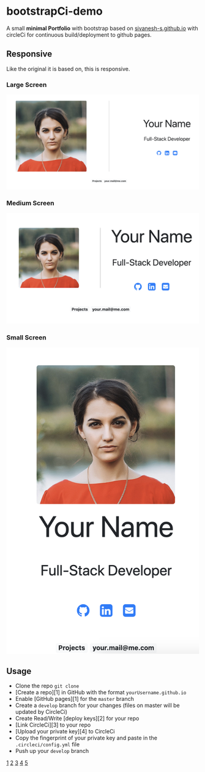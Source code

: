 # bootstrapCi-demo

A small **minimal Portfolio** with bootstrap based on [sivanesh-s.github.io](https://sivanesh-s.github.io/portfolio-minimal/)
with circleCi for continuous build/deployment to github pages.

## Responsive
Like the original it is based on, this is responsive.

### Large Screen
<img src="./src/img/Lg.png" >

### Medium Screen
<img src="./src/img/Md.png" >

### Small Screen
<img src="./src/img/Sm.png" >

## Usage
* Clone the repo `git clone `
* [Create a repo][1] in GitHub with the format `yourUsername.github.io`
* Enable [GitHub pages][1] for the `master` branch
* Create a `develop` branch for your changes (files on master will be updated
  by CircleCi)
* Create Read/Write [deploy keys][2] for your repo
* [Link CircleCi][3] to your repo
* [Upload your private key][4] to CircleCi
* Copy the fingerprint of your private key and paste in the
  `.circleci/config.yml` file
* Push up your `develop` branch

[1](https://help.github.com/en/github/working-with-github-pages/creating-a-github-pages-site)
[2]()
[3]()
[4]()
[5]()
